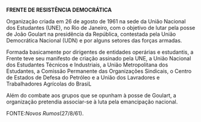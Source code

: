 **FRENTE DE RESISTÊNCIA DEMOCRÁTICA**

Organização criada em 26 de agosto de 1961 na sede da União Nacional dos
Estudantes (UNE), no Rio de Janeiro, com o objetivo de lutar pela posse
de João Goulart na presidência da República, contestada pela União
Democrática Nacional (UDN) e por alguns setores das forças armadas.

Formada basicamente por dirigentes de entidades operárias e estudantis,
a Frente teve seu manifesto de criação assinado pela UNE, a União
Nacional dos Estudantes Técnicos e Industriais, a União Metropolitana
dos Estudantes, a Comissão Permanente das Organizações Sindicais, o
Centro de Estados de Defesa do Petróleo e a União dos Lavradores e
Trabalhadores Agrícolas do BrasiL

Além do combate aos grupos que se opunham à posse de Goulart, a
organização pretendia associar-se à luta pela emancipação nacional.

FONTE:*Novos Rumos*(27/8/61).

 
